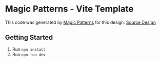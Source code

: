 # Magic Patterns - Vite Template

This code was generated by [Magic Patterns](https://magicpatterns.com) for this design: [Source Design](https://www.magicpatterns.com/c/kzkqxw322enib2rqz1e7ez)

## Getting Started

1. Run `npm install`
2. Run `npm run dev`
